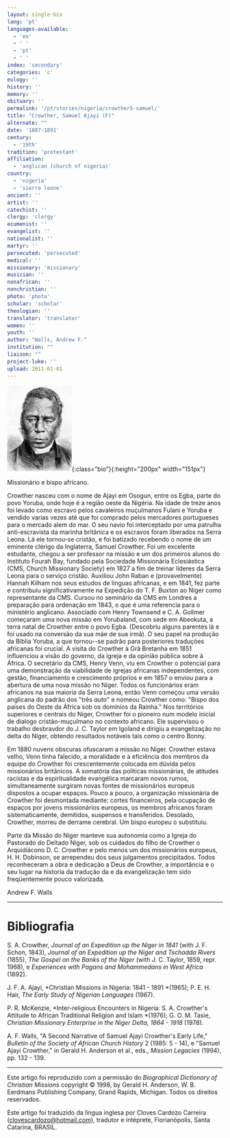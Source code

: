 ```yaml
---
layout: single-bio
lang: 'pt'
languages-available:
  - 'en'
  - ' '
  - 'pt'
  - ' '
index: 'secondary'
categories: 'c'
eulogy: ''
history: ''
memory: ''
obituary: ''
permalink: '/pt/stories/nigeria/crowther5-samuel/'
title: "Crowther, Samuel Ajayi (F)"
alternate: ""
date: '1807-1891'
century:
  - '19th'
tradition: 'protestant'
affiliation:
  - 'anglican (church of nigeria)'
country:
  - 'nigeria'
  - 'sierra leone'
ancient: ''
artist: ''
catechist: ''
clergy: 'clergy'
ecumenist: ''
evangelist: ''
nationalist: ''
martyr: ''
persecuted: 'persecuted'
medical: ''
missionary: 'missionary'
musician: ''
nonafrican: ''
nonchristian: ''
photo: 'photo'
scholar: 'scholar'
theologian: ''
translator: 'translator'
women: ''
youth: ''
author: "Walls, Andrew F."
institution: ""
liaison: ""
project-luke: ''
upload: 2011-01-01
---
```


![Samuel Crowther](/images/bio-pics/nigeria-p/crowther-sadjai/Crowther.jpg){:class="bio"}{:height="200px" width="151px"}

Missionário e bispo africano.

Crowther nasceu com o nome de Ajayi em Osogun, entre os Egba, parte do povo Yoruba, onde hoje é a região oeste da Nigéria. Na idade de treze anos foi levado como escravo pelos cavaleiros muçulmanos Fulani e Yoruba e vendido varias vezes até que foi comprado pelos mercadores portugueses para o mercado alem do mar. O seu navio foi interceptado por uma patrulha anti-escravista da marinha britânica e os escravos foram liberados na Serra Leona. Lá ele tornou-se cristão, e foi batizado recebendo o nome de um eminente clérigo da Inglaterra, Samuel Crowther. Foi um excelente estudante, chegou a ser professor na missão e um dos primeiros alunos do Instituto Fourah Bay, fundado pela Sociedade Missionária Eclesiástica (CMS, Church Missionary Society) em 1827 a fim de treinar líderes da Serra Leona para o serviço cristão. Auxiliou John Raban  e (provavelmente)  Hannah Kilham nos seus estudos de línguas africanas, e em 1841, fez parte e contribuiu significativamente na Expedição do T. F. Buxton ao Níger como representante da CMS. Cursou no seminário da CMS em Londres a preparação para ordenação em 1843, o que é uma referencia para o ministério anglicano. Associado com Henry Townsend e  C. A. Gollmer começaram uma nova missão em Yorubaland, com sede em Abeokuta, a terra natal de Crowther entre o povo Egba.  (Descobriu alguns parentes lá e foi usado na conversão da sua mãe de sua irmã). O seu papel na produção da Bíblia Yoruba, a que tornou--se padrão para posteriores traduções africanas foi crucial. A visita do Crowther à Grã Bretanha em 1851 influenciou a visão do governo, da igreja e da opinião pública sobre à África.  O secretário da CMS, Henry Venn, viu em Crowther o potencial para uma demonstração da viabilidade de igrejas africanas independentes, com gestão, financiamento e crescimento próprios e em 1857 o enviou para a abertura de uma nova missão no Níger. Todos os funcionários eram africanos na sua maioria da Serra Leona, então Venn começou uma versão anglicana do padrão dos "três *auto*" e nomeou Crowther como: "Bispo dos paises do Oeste da África sob os domínios da Rainha." Nos territórios superiores e centrais do Níger, Crowther foi o pioneiro num modelo inicial de dialogo cristão-muçulmano no contexto africano. Ele supervisou o trabalho desbravdor do J. C. Taylor em Igoland e dirigiu a evangelização no delta do Níger, obtendo resultados notáveis tais como o centro Bonny.

Em 1880 nuvens obscuras ofuscaram a missão no Níger.  Crowther estava velho, Venn tinha falecido, a moralidade e a eficiência dos membros da equipe do Crowther foi crescentemente colocada em dúvida pelos missionários britânicos. A somatória das políticas missionárias, de atitudes racistas e da espiritualidade evangélica marcaram novos rumos, simultaneamente surgiram novas fontes de missionários europeus  dispostos a ocupar espaços. Pouco a pouco, a organização missionária de Crowther  foi desmontada mediante: cortes financeiros, pela ocupação de espaços por jovens missionários europeus, os membros africanos foram sistematicamente, demitidos, suspensos e transferidos.  Desolado,  Crowther,  morreu de derrame cerebral. Um bispo europeu o substituiu.

Parte da Missão do Níger manteve sua autonomia como a Igreja do Pastorado do Deltado Níger, sob os cuidados do filho de Crowther o Arquidiácono D. C. Crowther e pelo menos um dos missionários europeus, H. H. Dobinson, se arrependeu dos seus julgamentos precipitados. Todos reconheceram a obra e dedicação a Deus de Crowther, a importância e o seu lugar na historia da tradução da e da evangelização tem sido freqüentemente pouco valorizada.

Andrew F. Walls

---

# Bibliografia

S. A. Crowther, *Journal of an Expedition up the Niger in 1841* (with J. F. Schon, 1843), *Journal of an Expedition up the Niger and Tschadda Rivers* (1855), *The Gospel on the Banks of the Niger* (with J. C. Taylor, 1859, repr. 1968), e *Experiences with Pagans and Mohammedans in West Africa* (1892).

J. F. A. Ajayi, *Christian Missions in Nigeria: 1841 - 1891 *(1965); P. E. H. Hair, *The Early Study of Nigerian Languages* (1967).

P. R. McKenzie, *Inter-religious Encounters in Nigeria: S. A. Crowther's Attitude to African Traditional Religion and Islam *(1976); G. O. M. Tasie, *Christian Missionary Enterprise in the Niger Delta, 1864 - 1918* (1978).

A. F. Walls, "A Second Narrative of Samuel Ajayi Crowther's Early Life," *Bulletin of the Society of African Church History* 2 (1985: 5 - 14), e "Samuel Ajayi Crowther," in Gerald H. Anderson et al., eds., *Mission Legacies* (1994), pp. 132 - 139.

---

Este artigo foi reproduzido com a permissão do *Biographical Dictionary of Christian Missions* copyright © 1998, by Gerald H. Anderson, W. B. Eerdmans Publishing Company, Grand Rapids, Michigan. Todos os direitos reservados.

Este artigo foi traduzido da língua inglesa por Cloves Cardozo Carreira (clovescardozo@hotmail.com), tradutor e int&eacute;prete, Florianópolis, Santa Catarina, BRASIL.
